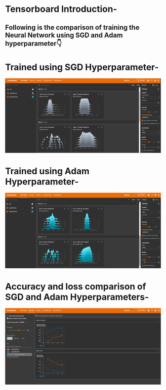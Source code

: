 # Tensorboard Introduction-

## Following is the comparison of training the Neural Network using SGD and Adam hyperparameter👇

# Trained using SGD Hyperparameter-
![SGD](SGD.png)

# Trained using Adam Hyperparameter-
![Adam](Adam.png)

# Accuracy and loss comparison of SGD and Adam Hyperparameters-
![Accuracy_Loss_Comparison](Accuracy_Loss_Comparison.png)
